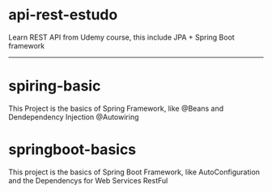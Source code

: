 # api-rest-estudo
Learn REST API from Udemy course, this include JPA + Spring Boot framework
<hr>

# spiring-basic
This Project is the basics of Spring Framework, like @Beans and Dendependency Injection @Autowiring
# springboot-basics
This project is the basics of Spring Boot Framework, like AutoConfiguration and the Dependencys for Web Services RestFul

